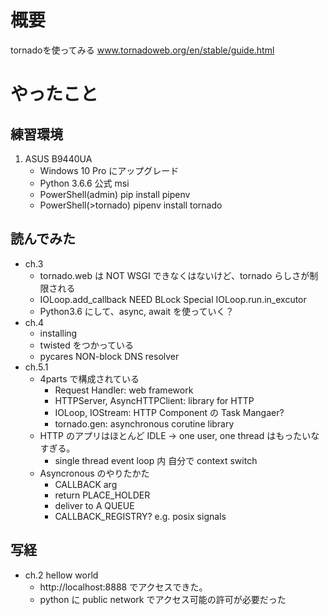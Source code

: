 # 概要
tornadoを使ってみる
www.tornadoweb.org/en/stable/guide.html

# やったこと
## 練習環境
1. ASUS B9440UA
    - Windows 10 Pro にアップグレード
    - Python 3.6.6 公式 msi
    - PowerShell(admin) pip install pipenv
    - PowerShell(>tornado) pipenv install tornado
## 読んでみた
- ch.3
    - tornado.web は NOT WSGI できなくはないけど、tornado らしさが制限される
    - IOLoop.add_callback NEED BLock Special IOLoop.run.in_excutor
    - Python3.6 にして、async, await を使っていく？
- ch.4
    - installing
    - twisted をつかっている
    - pycares NON-block DNS resolver
- ch.5.1
    - 4parts で構成されている
        - Request Handler: web framework
        - HTTPServer, AsyncHTTPClient: library for HTTP
        - IOLoop, IOStream: HTTP Component の Task Mangaer?
        - tornado.gen: asynchronous corutine library
    - HTTP のアプリはほとんど IDLE -> one user, one thread はもったいなすぎる。
        - single thread event loop 内 自分で context switch
    - Asyncronous のやりたかた
        - CALLBACK arg
        - return PLACE_HOLDER
        - deliver to A QUEUE
        - CALLBACK_REGISTRY? e.g. posix signals
## 写経
- ch.2 hellow world
    - http://localhost:8888 でアクセスできた。
    - python に public network でアクセス可能の許可が必要だった